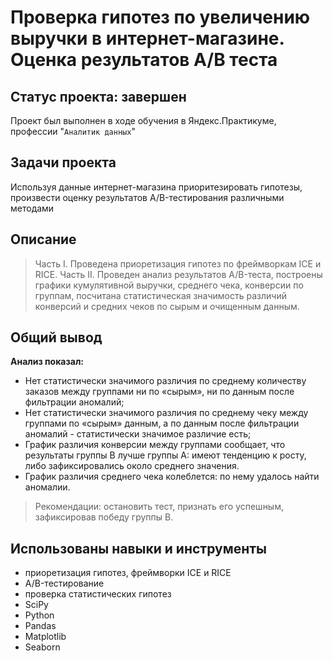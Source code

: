 
# Проверка гипотез по увеличению выручки в интернет-магазине. Оценка результатов A/B теста
## Статус проекта: завершен
Проект был выполнен в ходе обучения в Яндекс.Практикуме, профессии "`Аналитик данных`"
##  Задачи проекта
Используя данные интернет-магазина приоритезировать гипотезы, произвести оценку результатов A/B-тестирования различными методами 
## Описание 
> Часть I. 
> Проведена приоретизация гипотез по фреймворкам ICE и RICE. 
> Часть II. 
> Проведен анализ результатов A/B-теста, 
> построены графики кумулятивной выручки, среднего чека, конверсии по группам, 
> посчитана статистическая значимость различий конверсий и средних чеков по сырым и очищенным данным. 

## Общий вывод
**Анализ показал:**
* Нет статистически значимого различия по среднему количеству заказов между группами ни по «сырым», ни по данным после фильтрации аномалий;
* Нет статистически значимого различия по среднему чеку между группами по «сырым» данным, а по данным после фильтрации аномалий - статистически значимое различие есть;
* График различия конверсии между группами сообщает, что результаты группы B лучше группы A: имеют тенденцию к росту, либо зафиксировались около среднего значения.
* График различия среднего чека колеблется: по нему удалось найти аномалии. 
> Рекомендации: остановить тест, признать его успешным, зафиксировав победу группы В.

##  Использованы навыки и инструменты
*  приоретизация гипотез, фреймворки ICE и RICE
*  A/B-тестирование
*  проверка статистических гипотез
*  SciPy
*  Python
*  Pandas
*  Matplotlib
*  Seaborn
